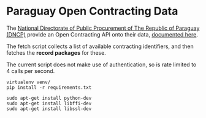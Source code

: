 Paraguay Open Contracting Data
==============================

The [National Directorate of Public Procurement of The Republic of Paraguay (DNCP)](https://www.contrataciones.gov.py/) provide an Open Contracting API onto their data, [documented here](https://www.contrataciones.gov.py/datos/open-contracting-info).

The fetch script collects a list of available contracting identifiers, and then fetches the **record packages** for these. 

The current script does not make use of authentication, so is rate limited to 4 calls per second. 

```
virtualenv venv/
pip install -r requirements.txt

sudo apt-get install python-dev
sudo apt-get install libffi-dev
sudo apt-get install libssl-dev
```